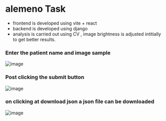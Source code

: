 # alemeno Task

- frontend is developed using vite + react
- backend is developed using django
- analysis is carried out using CV , image brightness is adjusted intitially to get better results.

### Enter the patient name and image sample
![image](https://github.com/Medhashah03/alemenco/assets/113727563/f74ea51b-47d0-435a-9da5-c28e0707d124)

### Post clicking the submit button
![image](https://github.com/Medhashah03/alemenco/assets/113727563/c4ec65e5-f4a9-4e42-a787-6b5f0fe3d730)

### on clicking at download json a json file can be downloaded
![image](https://github.com/Medhashah03/alemeno/assets/113727563/845bf139-2a4d-4a15-9b76-8ab28ff1b8f9)


